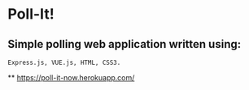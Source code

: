 # Poll-It!

## Simple polling web application written using:
    Express.js, VUE.js, HTML, CSS3.

 ** https://poll-it-now.herokuapp.com/
